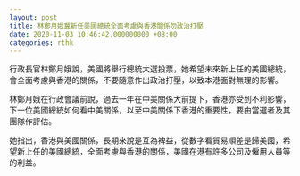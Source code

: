 ```yaml
---
layout: post
title: 林鄭月娥冀新任美國總統全面考慮與香港關係勿政治打壓
date: 2020-11-03 10:46:42.000000000 +08:00
categories: rthk
---
```


行政長官林鄭月娥說，美國將舉行總統大選投票，她希望未來新上任的美國總統，會全面考慮與香港的關係，不要隨意作出政治打壓，以致本港面對無理的影響。

林鄭月娥在行政會議前說，過去一年在中美關係大前提下，香港亦受到不利影響，下一位美國總統如何看中美關係，以至中美關係下香港的重要性，要由當選者及其團隊作評估。 

她指出，香港與美國關係，長期來說是互為裨益，從數字看貿易順差是歸美國，希望新上任的美國總統，全面考慮與香港的關係，美國在港有許多公司及僱用人員等的利益。
